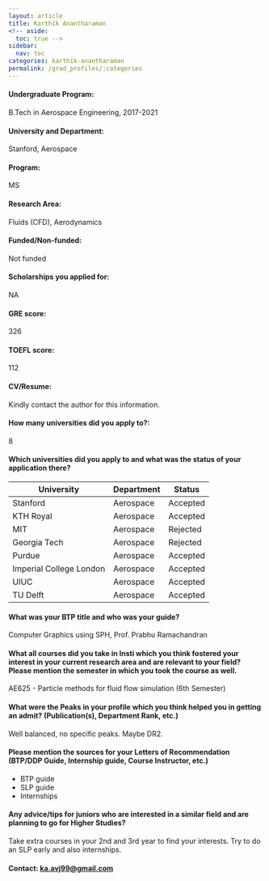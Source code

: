 ```yaml
---
layout: article
title: Karthik Anantharaman
<!-- aside:
  toc: true -->
sidebar:
  nav: toc
categories: karthik-anantharaman
permalink: /grad_profiles/:categories
---
```


<!-- # Hi, this is the page for Karthik. -->
<!-- Write Program if different from Btech Aero-->
#### Undergraduate Program:
B.Tech in Aerospace Engineering, 2017-2021
#### University and Department: 
Stanford, Aerospace
#### Program:
MS
#### Research Area: 
Fluids (CFD), Aerodynamics
#### Funded/Non-funded:
Not funded
#### Scholarships you applied for:
NA
#### GRE score:
326
#### TOEFL score: 
112
#### CV/Resume:

<!-- <center>
	<embed src="http://docs.google.com/gview?a=v&pid=explorer&chrome=false&api=true&embedded=true&srcid=1E42DTP5RaxiB8DsNjP8yHP39rLYI7vbu&hl=en&embedded=true" width="700" height="500">
</center> -->
Kindly contact the author for this information. 

#### How many universities did you apply to?: 
8
#### Which universities did you apply to and what was the status of your application there? 

| University | Department | Status | 
| -----------|------------|--------|
|Stanford|Aerospace|Accepted|
|KTH Royal|Aerospace|	Accepted|
|MIT|Aerospace|	Rejected|
|Georgia Tech|Aerospace|	Rejected|
|Purdue|Aerospace|	Accepted|
|	Imperial College London|Aerospace|	Accepted|
|	UIUC|Aerospace|	Accepted|
|	TU Delft|Aerospace|	Accepted|

#### What was your BTP title and who was your guide?
Computer Graphics using SPH, Prof. Prabhu Ramachandran

#### What all courses did you take in Insti which you think fostered your interest in your current research area and are relevant to your field? Please mention the semester in which you took the course as well.
AE625 - Particle methods for fluid flow simulation (6th Semester)

#### What were the Peaks in your profile which you think helped you in getting an admit? (Publication(s), Department Rank, etc.)
Well balanced, no specific peaks. Maybe DR2. 

#### Please mention the sources for your Letters of Recommendation (BTP/DDP Guide, Internship guide, Course Instructor, etc.)
* BTP guide
* SLP guide
* Internships

#### Any advice/tips for juniors who are interested in a similar field and are planning to go for Higher Studies?
Take extra courses in your 2nd and 3rd year to find your interests. Try to do an SLP early and also internships.

#### Contact: [ka.avj99@gmail.com](mailto:ka.avj99@gmail.com)